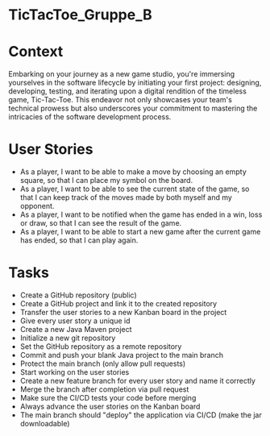 # TicTacToe_Gruppe_B

# Context
Embarking on your journey as a new game studio, you're immersing yourselves in the software lifecycle by initiating your first project: designing, developing, testing, and iterating upon a digital rendition of the timeless game, Tic-Tac-Toe. This endeavor not only showcases your team's technical prowess but also underscores your commitment to mastering the intricacies of the software development process.

# User Stories
- As a player, I want to be able to make a move by choosing an empty square, so that I can place my symbol on the board.
- As a player, I want to be able to see the current state of the game, so that I can keep track of the moves made by both myself and my opponent.
- As a player, I want to be notified when the game has ended in a win, loss or draw, so that I can see the result of the game.
- As a player, I want to be able to start a new game after the current game has ended, so that I can play again.

# Tasks
- Create a GitHub repository (public)
- Create a GitHub project and link it to the created repository
- Transfer the user stories to a new Kanban board in the project
- Give every user story a unique id
- Create a new Java Maven project
- Initialize a new git repository
- Set the GitHub repository as a remote repository
- Commit and push your blank Java project to the main branch
- Protect the main branch (only allow pull requests)
- Start working on the user stories
- Create a new feature branch for every user story and name it correctly
- Merge the branch after completion via pull request
- Make sure the CI/CD tests your code before merging
- Always advance the user stories on the Kanban board
- The main branch should "deploy" the application via CI/CD (make the jar downloadable)
